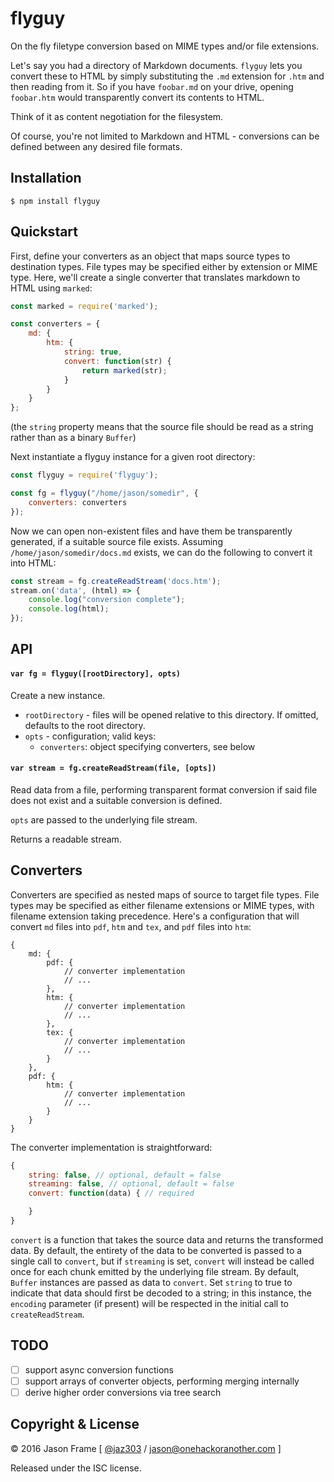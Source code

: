 # flyguy

On the fly filetype conversion based on MIME types and/or file extensions.

Let's say you had a directory of Markdown documents. `flyguy` lets you convert these to HTML by simply substituting the `.md` extension for `.htm` and then reading from it. So if you have `foobar.md` on your drive, opening `foobar.htm` would transparently convert its contents to HTML.

Think of it as content negotiation for the filesystem.

Of course, you're not limited to Markdown and HTML - conversions can be defined between any desired file formats.

## Installation

```shell
$ npm install flyguy
```

## Quickstart

First, define your converters as an object that maps source types to destination types. File types may be specified either by extension or MIME type. Here, we'll create a single converter that translates markdown to HTML using `marked`:

```javascript
const marked = require('marked');

const converters = {
    md: {
        htm: {
            string: true,
            convert: function(str) {
                return marked(str);
            }
        }
    }
};
```

(the `string` property means that the source file should be read as a string rather than as a binary `Buffer`)

Next instantiate a flyguy instance for a given root directory:

```javascript
const flyguy = require('flyguy');

const fg = flyguy("/home/jason/somedir", {
    converters: converters
});
```

Now we can open non-existent files and have them be transparently generated, if a suitable source file exists. Assuming `/home/jason/somedir/docs.md` exists, we can do the following to convert it into HTML:

```javascript
const stream = fg.createReadStream('docs.htm');
stream.on('data', (html) => {
    console.log("conversion complete");
    console.log(html);
});
```

## API

#### `var fg = flyguy([rootDirectory], opts)`

Create a new instance.

  * `rootDirectory` - files will be opened relative to this directory. If omitted, defaults to the root directory.
  * `opts` - configuration; valid keys:
    * `converters`: object specifying converters, see below

#### `var stream = fg.createReadStream(file, [opts])`

Read data from a file, performing transparent format conversion if said file does not exist and a suitable conversion is defined.

`opts` are passed to the underlying file stream.

Returns a readable stream.

## Converters

Converters are specified as nested maps of source to target file types. File types may be specified as either filename extensions or MIME types, with filename extension taking precedence. Here's a configuration that will convert `md` files into `pdf`, `htm` and `tex`, and `pdf` files into `htm`:

```javascripts
{
    md: {
        pdf: {
            // converter implementation
            // ...
        },
        htm: {
            // converter implementation
            // ...
        },
        tex: {
            // converter implementation
            // ...
        }
    },
    pdf: {
        htm: {
            // converter implementation
            // ...
        }
    }
}
```

The converter implementation is straightforward:

```javascript
{
    string: false, // optional, default = false
    streaming: false, // optional, default = false
    convert: function(data) { // required

    }
}
```

`convert` is a function that takes the source data and returns the transformed data. By default, the entirety of the data to be converted is passed to a single call to `convert`, but if `streaming` is set, `convert` will instead be called once for each chunk emitted by the underlying file stream. By default, `Buffer` instances are passed as data to `convert`. Set `string` to true to indicate that data should first be decoded to a string; in this instance, the `encoding` parameter (if present) will be respected in the initial call to `createReadStream`.

## TODO

  - [ ] support async conversion functions
  - [ ] support arrays of converter objects, performing merging internally
  - [ ] derive higher order conversions via tree search

## Copyright &amp; License

&copy; 2016 Jason Frame [ [@jaz303](http://twitter.com/jaz303) / [jason@onehackoranother.com](mailto:jason@onehackoranother.com) ]

Released under the ISC license.